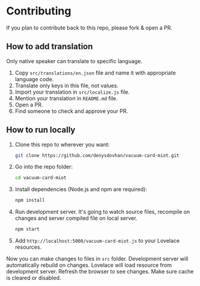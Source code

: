 # Contributing

If you plan to contribute back to this repo, please fork & open a PR.

## How to add translation

Only native speaker can translate to specific language.

1. Copy `src/translations/en.json` file and name it with appropriate language code.
2. Translate only keys in this file, not values.
3. Import your translation in `src/localize.js` file.
4. Mention your translation in `README.md` file.
5. Open a PR.
6. Find someone to check and approve your PR.

## How to run locally

1. Clone this repo to wherever you want:
   ```sh
   git clone https://github.com/denysdovhan/vacuum-card-miot.git
   ```
2. Go into the repo folder:
   ```sh
   cd vacuum-card-miot
   ```
3. Install dependencies (Node.js and npm are required):
   ```sh
   npm install
   ```
4. Run development server. It's going to watch source files, recompile on changes and server compiled file on local server.
   ```sh
   npm start
   ```
5. Add `http://localhost:5000/vacuum-card-miot.js` to your Lovelace resources.

Now you can make changes to files in `src` folder. Development server will automatically rebuild on changes. Lovelace will load resource from development server. Refresh the browser to see changes. Make sure cache is cleared or disabled.
